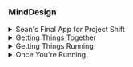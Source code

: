 ### MindDesign
<details>
  <summary>Sean's Final App for Project Shift</summary> 
- [This application allows for the creation and eventual 3D printing of custom things.]
  - [Optimized for Heroku deployment, with the api folder serving both back and front end.]
  - [Stack is Mongo/Express/React/Redux/Node.js]
</details>
<details>
  <summary>Getting Things Together</summary> 
- [Navigate to /api folder, run 'npm install' on your local machine for dependencies.]
  - [Navigate to /api/client folder, run 'npm install' on your local machine for dependencies.]
</details>
<details>
  <summary>Getting Things Running</summary> 
- [Within your terminal, after the above installations have run successfully: ]
  - [run 'npm start' within the /api/client folder, to start the React app (default to localhost:3000).]
  - [run 'node server.js' within the /api folder, or use basic launch configuration within something like VS Code.]
</details>
<details>
  <summary>Once You're Running</summary> 
- [Navigate to localhost:3000, and start drawing!]
  - [As of the latest release, the tiger.svg won't directly download. We're working on that, and agree that it is awesome.]
  - [You will be able to sign in, and must do so in order to save your designs on the site - but you can download them for free!]
</details>
